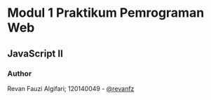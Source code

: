 # Modul 1 Praktikum Pemrograman Web
## JavaScript II
### Author

Revan Fauzi Algifari; 120140049 - [@revanfz](https://github.com/revanfz)
    